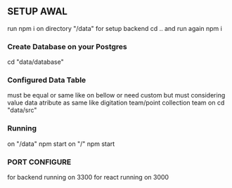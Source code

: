 ## SETUP AWAL

run npm i on directory "/data" for setup backend
cd ..
and run again npm i

### Create Database on your Postgres

cd "data/database"

### Configured Data Table

must be equal or same like on bellow or need custom but must considering value data atribute as same like digitation team/point collection team
on
cd "data/src"

### Running

on "/data" npm start
on "/" npm start

### PORT CONFIGURE

for backend running on 3300
for react running on 3000
